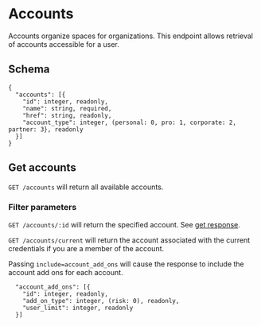 Accounts
========

Accounts organize spaces for organizations.  This endpoint allows retrieval of accounts accessible for a user.

Schema  <a name='schema'></a>
------------
```
{
  "accounts": [{
    "id": integer, readonly,
    "name": string, required,
    "href": string, readonly,
    "account_type": integer, (personal: 0, pro: 1, corporate: 2, partner: 3}, readonly
  }]
}
```


Get accounts
------------
`GET /accounts` will return all available accounts.

### Filter parameters
`GET /accounts/:id` will return the specified account. See [get response](responses.md#get).

`GET /accounts/current` will return the account associated with the current credentials if you are a member of the account.

<a name='addons'></a>Passing `include=account_add_ons` will cause the response to include the account add ons for each account.
```
  "account_add_ons": [{
    "id": integer, readonly,
    "add_on_type": integer, (risk: 0), readonly,
    "user_limit": integer, readonly
  }]
```

